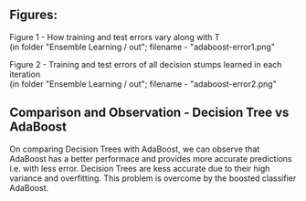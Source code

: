 ## Figures:

Figure 1 -  How training and test errors vary along with T  
(in folder "Ensemble Learning / out"; filename - "adaboost-error1.png"  
  

Figure 2 -  Training and test errors of all decision stumps learned in each iteration  
(in folder "Ensemble Learning / out"; filename - "adaboost-error2.png"  

## Comparison and Observation - Decision Tree vs AdaBoost  
On comparing Decision Trees with AdaBoost, we can observe that AdaBoost has a better performace and provides more accurate predictions i.e. with less error. Decision Trees are kess accurate due to their high variance and overfitting. This problem is overcome by the boosted classifier AdaBoost.
